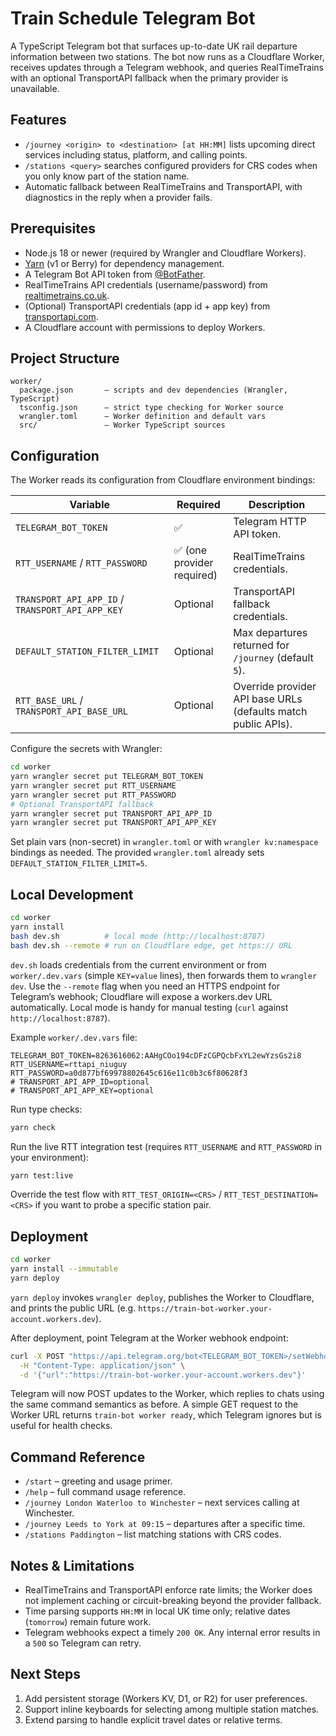 # Train Schedule Telegram Bot

A TypeScript Telegram bot that surfaces up-to-date UK rail departure information between two stations. The bot now runs as a Cloudflare Worker, receives updates through a Telegram webhook, and queries RealTimeTrains with an optional TransportAPI fallback when the primary provider is unavailable.

## Features
- `/journey <origin> to <destination> [at HH:MM]` lists upcoming direct services including status, platform, and calling points.
- `/stations <query>` searches configured providers for CRS codes when you only know part of the station name.
- Automatic fallback between RealTimeTrains and TransportAPI, with diagnostics in the reply when a provider fails.

## Prerequisites
- Node.js 18 or newer (required by Wrangler and Cloudflare Workers).
- [Yarn](https://yarnpkg.com/) (v1 or Berry) for dependency management.
- A Telegram Bot API token from [@BotFather](https://core.telegram.org/bots#6-botfather).
- RealTimeTrains API credentials (username/password) from [realtimetrains.co.uk](https://www.realtimetrains.co.uk/).
- (Optional) TransportAPI credentials (app id + app key) from [transportapi.com](https://www.transportapi.com/).
- A Cloudflare account with permissions to deploy Workers.

## Project Structure
```
worker/
  package.json       – scripts and dev dependencies (Wrangler, TypeScript)
  tsconfig.json      – strict type checking for Worker source
  wrangler.toml      – Worker definition and default vars
  src/               – Worker TypeScript sources
```

## Configuration
The Worker reads its configuration from Cloudflare environment bindings:

| Variable | Required | Description |
| --- | --- | --- |
| `TELEGRAM_BOT_TOKEN` | ✅ | Telegram HTTP API token. |
| `RTT_USERNAME` / `RTT_PASSWORD` | ✅ (one provider required) | RealTimeTrains credentials. |
| `TRANSPORT_API_APP_ID` / `TRANSPORT_API_APP_KEY` | Optional | TransportAPI fallback credentials. |
| `DEFAULT_STATION_FILTER_LIMIT` | Optional | Max departures returned for `/journey` (default `5`). |
| `RTT_BASE_URL` / `TRANSPORT_API_BASE_URL` | Optional | Override provider API base URLs (defaults match public APIs). |

Configure the secrets with Wrangler:
```bash
cd worker
yarn wrangler secret put TELEGRAM_BOT_TOKEN
yarn wrangler secret put RTT_USERNAME
yarn wrangler secret put RTT_PASSWORD
# Optional TransportAPI fallback
yarn wrangler secret put TRANSPORT_API_APP_ID
yarn wrangler secret put TRANSPORT_API_APP_KEY
```
Set plain vars (non-secret) in `wrangler.toml` or with `wrangler kv:namespace` bindings as needed. The provided `wrangler.toml` already sets `DEFAULT_STATION_FILTER_LIMIT=5`.

## Local Development
```bash
cd worker
yarn install
bash dev.sh          # local mode (http://localhost:8787)
bash dev.sh --remote # run on Cloudflare edge, get https:// URL
```
`dev.sh` loads credentials from the current environment or from `worker/.dev.vars` (simple `KEY=value` lines), then forwards them to `wrangler dev`. Use the `--remote` flag when you need an HTTPS endpoint for Telegram’s webhook; Cloudflare will expose a workers.dev URL automatically. Local mode is handy for manual testing (`curl` against `http://localhost:8787`).

Example `worker/.dev.vars` file:
```env
TELEGRAM_BOT_TOKEN=8263616062:AAHgCOo194cDFzCGPQcbFxYL2ewYzsGs2i8
RTT_USERNAME=rttapi_niuguy
RTT_PASSWORD=a0d877bf69978802645c616e11c0b3c6f80628f3
# TRANSPORT_API_APP_ID=optional
# TRANSPORT_API_APP_KEY=optional
```

Run type checks:
```bash
yarn check
```

Run the live RTT integration test (requires `RTT_USERNAME` and `RTT_PASSWORD` in your environment):
```bash
yarn test:live
```
Override the test flow with `RTT_TEST_ORIGIN=<CRS>` / `RTT_TEST_DESTINATION=<CRS>` if you want to probe a specific station pair.

## Deployment
```bash
cd worker
yarn install --immutable
yarn deploy
```
`yarn deploy` invokes `wrangler deploy`, publishes the Worker to Cloudflare, and prints the public URL (e.g. `https://train-bot-worker.your-account.workers.dev`).

After deployment, point Telegram at the Worker webhook endpoint:
```bash
curl -X POST "https://api.telegram.org/bot<TELEGRAM_BOT_TOKEN>/setWebhook" \
  -H "Content-Type: application/json" \
  -d '{"url":"https://train-bot-worker.your-account.workers.dev"}'
```
Telegram will now POST updates to the Worker, which replies to chats using the same command semantics as before. A simple GET request to the Worker URL returns `train-bot worker ready`, which Telegram ignores but is useful for health checks.

## Command Reference
- `/start` – greeting and usage primer.
- `/help` – full command usage reference.
- `/journey London Waterloo to Winchester` – next services calling at Winchester.
- `/journey Leeds to York at 09:15` – departures after a specific time.
- `/stations Paddington` – list matching stations with CRS codes.

## Notes & Limitations
- RealTimeTrains and TransportAPI enforce rate limits; the Worker does not implement caching or circuit-breaking beyond the provider fallback.
- Time parsing supports `HH:MM` in local UK time only; relative dates (`tomorrow`) remain future work.
- Telegram webhooks expect a timely `200 OK`. Any internal error results in a `500` so Telegram can retry.

## Next Steps
1. Add persistent storage (Workers KV, D1, or R2) for user preferences.
2. Support inline keyboards for selecting among multiple station matches.
3. Extend parsing to handle explicit travel dates or relative terms.
